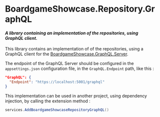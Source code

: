 ﻿# BoardgameShowcase.Repository.GraphQL

#### _A library containing an implementation of the repositories, using GraphQL client._

This library contains an implementation of  of the repositories,
using a GraphQL client for the [BoardgameShowcase.GraphQL.Server](BoardgameShowcase.GraphQL.Server/README.md).

The endpoint of the GraphQL Server should be configured in
the `appsettings.json` configuration file,
in the `GraphQL.Endpoint` path, like this :

```json
"GraphQL": {
  "Endpoint": "https://localhost:5001/graphql"
}
```

This implementation can be used in another project,
using dependency injection,
by calling the extension method :

```csharp
services.AddBoardgameShowcaseRepositoryGraphQL()
```